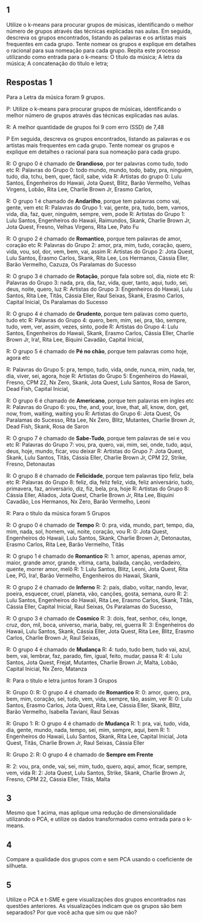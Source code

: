 ## 1 
Utilize o k-means para procurar grupos de músicas, identificando o melhor número de grupos através das técnicas explicadas nas aulas. Em seguida, descreva os grupos encontrados, listando as palavras e os artistas mais frequentes em cada grupo. Tente nomear os grupos e explique em detalhes o racional para sua nomeação para cada grupo. Repita este processo utilizando como entrada para o k-means:
   O título da música;
   A letra da música;
   A concatenação do título e letra;

## Respostas 1

Para a Letra da música foram 9 grupos.

P: Utilize o k-means para procurar grupos de músicas, identificando o melhor número de grupos através das técnicas explicadas nas aulas. 

R:  A melhor quantidade de grupos foi 9 com erro (SSD)  de 7,48

P Em seguida, descreva os grupos encontrados, listando as palavras e os artistas mais frequentes em cada grupo. Tente nomear os grupos e explique em detalhes o racional para sua nomeação para cada grupo. 

R: O grupo 0 é chamado de **Grandioso**, por ter palavras como tudo, todo etc
R: Palavras do Grupo 0: todo mundo, mundo, todo, baby, pra, ninguém, tudo, dia, tchu, bem, quer, fácil, sabe, vida
R: Artistas do grupo 0: Lulu Santos, Engenheiros do Hawaii, Jota Quest, Blitz, Barão Vermelho, Velhas Virgens, Lobão, Rita Lee, Charlie Brown Jr, Erasmo Carlos,

R: O grupo 1 é chamado de **Andarilho**, porque tem palavras como vai, gente, vem etc
R: Palavras do Grupo 1: vai, gente, pra, tudo, bem, vamos, vida, dia, faz, quer, ninguém, sempre, vem, pode
R: Artistas do Grupo 1: Lulu Santos, Engenheiros do Hawaii, Raimundos, Skank, Charlie Brown Jr, Jota Quest, Fresno, Velhas Virgens, Rita Lee, Pato Fu

R: O grupo 2 é chamado de **Romantico**, porque tem palavras de amor, coração etc
R: Palavras do Grupo 2: amor, pra, mim, tudo, coração, quero, vida, vou, sol, dor, vem, bem, vai, assim
R: Artistas do Grupo 2: Jota Quest, Lulu Santos, Erasmo Carlos, Skank, Rita Lee, Los Hermanos, Cássia Eller, Barão Vermelho, Cazuza, Os Paralamas do Sucesso

R: O grupo 3 é chamado de **Rotação**, porque fala sobre sol, dia, niote etc
R: Palavras do Grupo 3: nada, pra, dia, faz, vida, quer, tanto, aqui, tudo, sei, deus, noite, quero, luz
R: Artistas do Grupo 3: Engenheiros do Hawaii, Lulu Santos, Rita Lee, Titãs, Cássia Eller, Raul Seixas, Skank, Erasmo Carlos, Capital Inicial, Os Paralamas do Sucesso    

R: O grupo 4 é chamado de **Grudento**, porque tem palavas como querto, tudo etc
R: Palavras do Grupo 4: quero, bem, mim, sei, pra, tão, sempre, tudo, vem, ver, assim, vezes, sinto, pode
R: Artistas do Grupo 4: Lulu Santos, Engenheiros do Hawaii, Skank, Erasmo Carlos, Cássia Eller, Charlie Brown Jr, Ira!, Rita Lee, Biquini Cavadão, Capital Inicial,

R: O grupo 5 é chamado de **Pé no chão**, porque tem palavras como hoje, agora etc

R: Palavras do Grupo 5: pra, tempo, tudo, vida, onde, nunca, mim, nada, ter, dia, viver, sei, agora, hoje
R: Artistas do Grupo 5: Engenheiros do Hawaii, Fresno, CPM 22, Nx Zero, Skank, Jota Quest, Lulu Santos, Rosa de Saron, Dead Fish, Capital Inicial,

R: O grupo 6 é chamado de **Americano**, porque tem palavras em ingles etc
R: Palavras do Grupo 6: you, the, and, your, love, that, all, know, don, get, now, from, waiting, waiting you
R: Artistas do Grupo 6: Jota Quest, Os Paralamas do Sucesso, Rita Lee, Nx Zero, Blitz, Mutantes, Charlie Brown Jr, Dead Fish, Skank, Rosa de Saron

R: O grupo 7 é chamado de **Sabe-Tudo**, porque tem palavras de sei e vou etc
R: Palavras do Grupo 7: vou, pra, quero, vai, mim, sei, onde, tudo, aqui, deus, hoje, mundo, ficar, vou deixar
R: Artistas do Grupo 7: Jota Quest, Skank, Lulu Santos, Titãs,  Cássia Eller, Charlie Brown Jr, CPM 22, Strike, Fresno, Detonautas

R: O grupo 8 é chamado de **Felicidade**, porque tem palavras tipo feliz, bela etc
R: Palavras do Grupo 8:  feliz, dia, feliz feliz, vida, feliz aniversário, tudo, primavera, faz, aniversário, diz, fiz, bela, pra, hoje
R: Artistas do Grupo 8: Cássia Eller, Aliados, Jota Quest,  Charlie Brown Jr, Rita Lee, Biquini Cavadão, Los Hermanos, Nx Zero, Barão Vermelho, Leoni

R: Para o título da música foram 5 Grupos

R: O grupo 0 é chamado de **Tempo**
R: 0: pra, vida, mundo, part, tempo, dia, mim, nada, sol, homem, vai, noite, coração, vou
R: 0: Jota Quest, Engenheiros do Hawaii, Lulu Santos, Skank, Charlie Brown Jr, Detonautas, Erasmo Carlos, Rita Lee, Barão Vermelho, Titãs

R: O grupo 1 é chamado de **Romantico**
R: 1: amor, apenas, apenas amor, maior, grande amor, grande, vítima, carta, balada, canção, verdadeiro, quente, morrer amor, melô
R: 1: Lulu Santos, Blitz, Leoni, Jota Quest, Rita Lee, PG, Ira!, Barão Vermelho, Engenheiros do Hawaii, Skank,

R: O grupo 2 é chamado de **Inferno**
R: 2: país, diabo, voltar, nando, levar, poeira, esquecer, cruel, planeta, vão, canções, gosta, semana, ouro
R: 2: Lulu Santos,  Engenheiros do Hawaii,  Rita Lee, Erasmo Carlos,  Skank, Titãs,  Cássia Eller, Capital Inicial,  Raul Seixas, Os Paralamas do Sucesso,

R: O grupo 3 é chamado de **Cosmico**
R: 3: dois, feat, senhor, céu, longe, cruz, don, mil, boca, universo, maria, baby, rei, guerra
R: 3: Engenheiros do Hawaii, Lulu Santos, Skank, Cássia Eller,  Jota Quest, Rita Lee,  Blitz, Erasmo Carlos, Charlie Brown Jr, Raul Seixas,

R: O grupo 4 é chamado de **Mudança**
R: 4: tudo, tudo bem, tudo vai, azul, bem, vai, lembrar, faz, parado, fim, igual, feito, mudar, passa
R: 4: Lulu Santos, Jota Quest, Frejat, Mutantes, Charlie Brown Jr, Malta, Lobão, Capital Inicial, Nx Zero, Matanza

R: Para o título e letra juntos foram 3 Grupos

R: Grupo 0:
R: O grupo 4 é chamado de **Romantico**
R: 0: amor, quero, pra, bem, mim, coração, sei, tudo, vem, vida, sempre, tão, assim, ver
R: 0: Lulu Santos, Erasmo Carlos, Jota Quest, Rita Lee, Cássia Eller, Skank, Blitz, Barão Vermelho, Isabella Taviani, Raul Seixas

R: Grupo 1:
R: O grupo 4 é chamado de **Mudança**
R: 1: pra, vai, tudo, vida, dia, gente, mundo, nada, tempo, sei, mim, sempre, aqui, bem
R: 1: Engenheiros do Hawaii, Lulu Santos, Skank, Rita Lee, Capital Inicial, Jota Quest, Titãs, Charlie Brown Jr, Raul Seixas, Cássia Eller         

R: Grupo 2:
R: O grupo 4 é chamado de **Sempre em Frente**

R: 2: vou, pra, onde, vai, sei, mim, tudo, quero, aqui, amor, ficar, sempre, vem, vida
R: 2: Jota Quest, Lulu Santos, Strike, Skank, Charlie Brown Jr, Fresno, CPM 22, Cássia Eller, Titãs, Malta

## 3
Mesmo que 1 acima, mas aplique uma redução de dimensionalidade utilizando o PCA, e utilize os dados transformados como entrada para o k-means. 

## 4
Compare a qualidade dos grupos com e sem PCA usando o coeficiente de silhueta.

## 5
Utilize o PCA e t-SME e gere visualizações dos grupos encontrados nas questões anteriores. As visualizações indicam que os grupos são bem separados? Por que você acha que sim ou que não?